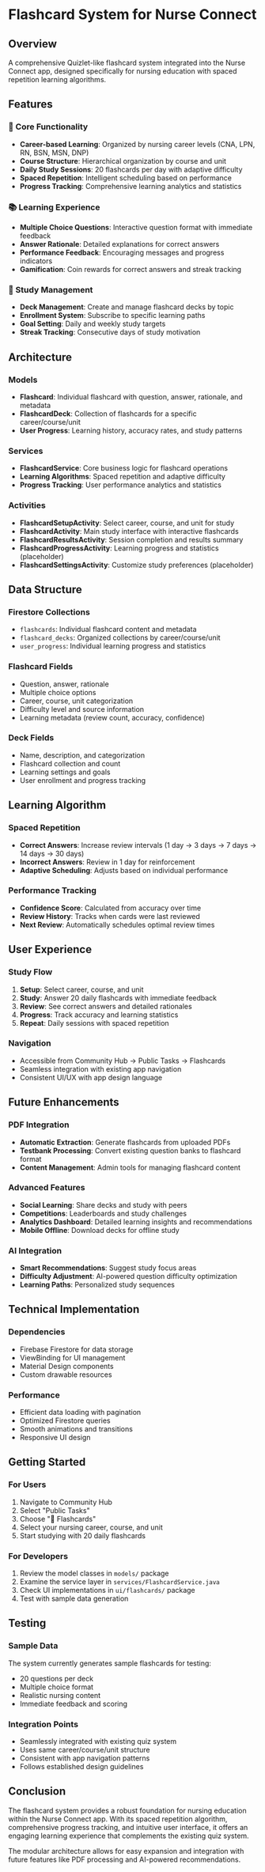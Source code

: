 # Flashcard System for Nurse Connect

## Overview
A comprehensive Quizlet-like flashcard system integrated into the Nurse Connect app, designed specifically for nursing education with spaced repetition learning algorithms.

## Features

### 🎯 Core Functionality
- **Career-based Learning**: Organized by nursing career levels (CNA, LPN, RN, BSN, MSN, DNP)
- **Course Structure**: Hierarchical organization by course and unit
- **Daily Study Sessions**: 20 flashcards per day with adaptive difficulty
- **Spaced Repetition**: Intelligent scheduling based on performance
- **Progress Tracking**: Comprehensive learning analytics and statistics

### 📚 Learning Experience
- **Multiple Choice Questions**: Interactive question format with immediate feedback
- **Answer Rationale**: Detailed explanations for correct answers
- **Performance Feedback**: Encouraging messages and progress indicators
- **Gamification**: Coin rewards for correct answers and streak tracking

### 🔄 Study Management
- **Deck Management**: Create and manage flashcard decks by topic
- **Enrollment System**: Subscribe to specific learning paths
- **Goal Setting**: Daily and weekly study targets
- **Streak Tracking**: Consecutive days of study motivation

## Architecture

### Models
- **Flashcard**: Individual flashcard with question, answer, rationale, and metadata
- **FlashcardDeck**: Collection of flashcards for a specific career/course/unit
- **User Progress**: Learning history, accuracy rates, and study patterns

### Services
- **FlashcardService**: Core business logic for flashcard operations
- **Learning Algorithms**: Spaced repetition and adaptive difficulty
- **Progress Tracking**: User performance analytics and statistics

### Activities
- **FlashcardSetupActivity**: Select career, course, and unit for study
- **FlashcardActivity**: Main study interface with interactive flashcards
- **FlashcardResultsActivity**: Session completion and results summary
- **FlashcardProgressActivity**: Learning progress and statistics (placeholder)
- **FlashcardSettingsActivity**: Customize study preferences (placeholder)

## Data Structure

### Firestore Collections
- `flashcards`: Individual flashcard content and metadata
- `flashcard_decks`: Organized collections by career/course/unit
- `user_progress`: Individual learning progress and statistics

### Flashcard Fields
- Question, answer, rationale
- Multiple choice options
- Career, course, unit categorization
- Difficulty level and source information
- Learning metadata (review count, accuracy, confidence)

### Deck Fields
- Name, description, and categorization
- Flashcard collection and count
- Learning settings and goals
- User enrollment and progress tracking

## Learning Algorithm

### Spaced Repetition
- **Correct Answers**: Increase review intervals (1 day → 3 days → 7 days → 14 days → 30 days)
- **Incorrect Answers**: Review in 1 day for reinforcement
- **Adaptive Scheduling**: Adjusts based on individual performance

### Performance Tracking
- **Confidence Score**: Calculated from accuracy over time
- **Review History**: Tracks when cards were last reviewed
- **Next Review**: Automatically schedules optimal review times

## User Experience

### Study Flow
1. **Setup**: Select career, course, and unit
2. **Study**: Answer 20 daily flashcards with immediate feedback
3. **Review**: See correct answers and detailed rationales
4. **Progress**: Track accuracy and learning statistics
5. **Repeat**: Daily sessions with spaced repetition

### Navigation
- Accessible from Community Hub → Public Tasks → Flashcards
- Seamless integration with existing app navigation
- Consistent UI/UX with app design language

## Future Enhancements

### PDF Integration
- **Automatic Extraction**: Generate flashcards from uploaded PDFs
- **Testbank Processing**: Convert existing question banks to flashcard format
- **Content Management**: Admin tools for managing flashcard content

### Advanced Features
- **Social Learning**: Share decks and study with peers
- **Competitions**: Leaderboards and study challenges
- **Analytics Dashboard**: Detailed learning insights and recommendations
- **Mobile Offline**: Download decks for offline study

### AI Integration
- **Smart Recommendations**: Suggest study focus areas
- **Difficulty Adjustment**: AI-powered question difficulty optimization
- **Learning Paths**: Personalized study sequences

## Technical Implementation

### Dependencies
- Firebase Firestore for data storage
- ViewBinding for UI management
- Material Design components
- Custom drawable resources

### Performance
- Efficient data loading with pagination
- Optimized Firestore queries
- Smooth animations and transitions
- Responsive UI design

## Getting Started

### For Users
1. Navigate to Community Hub
2. Select "Public Tasks"
3. Choose "🎯 Flashcards"
4. Select your nursing career, course, and unit
5. Start studying with 20 daily flashcards

### For Developers
1. Review the model classes in `models/` package
2. Examine the service layer in `services/FlashcardService.java`
3. Check UI implementations in `ui/flashcards/` package
4. Test with sample data generation

## Testing

### Sample Data
The system currently generates sample flashcards for testing:
- 20 questions per deck
- Multiple choice format
- Realistic nursing content
- Immediate feedback and scoring

### Integration Points
- Seamlessly integrated with existing quiz system
- Uses same career/course/unit structure
- Consistent with app navigation patterns
- Follows established design guidelines

## Conclusion

The flashcard system provides a robust foundation for nursing education within the Nurse Connect app. With its spaced repetition algorithm, comprehensive progress tracking, and intuitive user interface, it offers an engaging learning experience that complements the existing quiz system.

The modular architecture allows for easy expansion and integration with future features like PDF processing and AI-powered recommendations.
